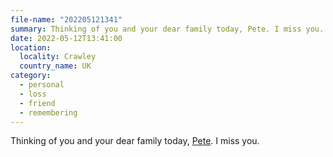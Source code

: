 ```yaml
---
file-name: "202205121341"
summary: Thinking of you and your dear family today, Pete. I miss you.
date: 2022-05-12T13:41:00
location:
  locality: Crawley
  country_name: UK
category:
  - personal
  - loss
  - friend
  - remembering
---
```


Thinking of you and your dear family today, [Pete](/writing/2020-05-12/peter-hart). I miss you.
